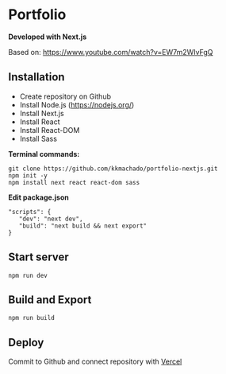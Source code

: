 # Portfolio

**Developed with Next.js**

Based on: https://www.youtube.com/watch?v=EW7m2WIvFgQ


## Installation
* Create repository on Github
* Install Node.js (https://nodejs.org/)
* Install Next.js
* Install React
* Install React-DOM
* Install Sass


**Terminal commands:**
```
git clone https://github.com/kkmachado/portfolio-nextjs.git
npm init -y
npm install next react react-dom sass
```


**Edit package.json**
```
"scripts": {
   "dev": "next dev",
   "build": "next build && next export"
}
```


## Start server
`npm run dev`


## Build and Export
`npm run build`


## Deploy
Commit to Github and connect repository with [Vercel](https://vercel.com/)
